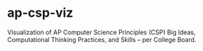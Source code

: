 # ap-csp-viz
Visualization of AP Computer Science Principles (CSP) Big Ideas, Computational Thinking Practices, and Skills – per College Board.
